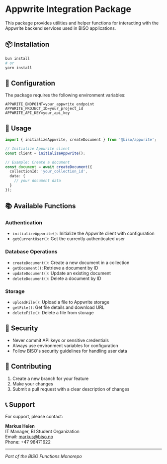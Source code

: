 # Appwrite Integration Package

This package provides utilities and helper functions for interacting with the Appwrite backend services used in BISO applications.

## 📦 Installation

```bash
bun install
# or
yarn install
```

## 🔧 Configuration

The package requires the following environment variables:

```env
APPWRITE_ENDPOINT=your_appwrite_endpoint
APPWRITE_PROJECT_ID=your_project_id
APPWRITE_API_KEY=your_api_key
```

## 🚀 Usage

```typescript
import { initializeAppwrite, createDocument } from '@biso/appwrite';

// Initialize Appwrite client
const client = initializeAppwrite();

// Example: Create a document
const document = await createDocument({
  collectionId: 'your_collection_id',
  data: {
    // your document data
  }
});
```

## 📚 Available Functions

### Authentication
- `initializeAppwrite()`: Initialize the Appwrite client with configuration
- `getCurrentUser()`: Get the currently authenticated user

### Database Operations
- `createDocument()`: Create a new document in a collection
- `getDocument()`: Retrieve a document by ID
- `updateDocument()`: Update an existing document
- `deleteDocument()`: Delete a document by ID

### Storage
- `uploadFile()`: Upload a file to Appwrite storage
- `getFile()`: Get file details and download URL
- `deleteFile()`: Delete a file from storage

## 🔐 Security

- Never commit API keys or sensitive credentials
- Always use environment variables for configuration
- Follow BISO's security guidelines for handling user data

## 🤝 Contributing

1. Create a new branch for your feature
2. Make your changes
3. Submit a pull request with a clear description of changes

## 📞 Support

For support, please contact:

**Markus Heien**  
IT Manager, BI Student Organization  
Email: [markus@biso.no](mailto:markus@biso.no)  
Phone: +47 98471622

---

*Part of the BISO Functions Monorepo*
